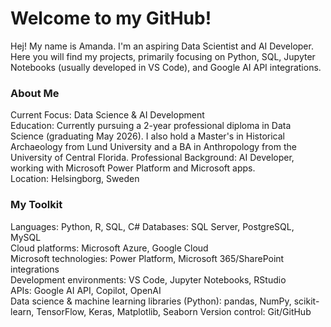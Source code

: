 # Welcome to my GitHub!

Hej! My name is Amanda. I'm an aspiring Data Scientist and AI Developer.  
Here you will find my projects, primarily focusing on Python, SQL, Jupyter Notebooks (usually developed in VS Code), and Google AI API integrations.

### About Me  

Current Focus: Data Science & AI Development  
Education: Currently pursuing a 2-year professional diploma in Data Science (graduating May 2026). 
I also hold a Master's in Historical Archaeology from Lund University and a BA in Anthropology from the University of Central Florida. 
Professional Background: AI Developer, working with Microsoft Power Platform and Microsoft apps.  
Location: Helsingborg, Sweden  

### My Toolkit  

Languages: Python, R, SQL, C# 
Databases: SQL Server, PostgreSQL, MySQL  
Cloud platforms: Microsoft Azure, Google Cloud  
Microsoft technologies: Power Platform, Microsoft 365/SharePoint integrations  
Development environments: VS Code, Jupyter Notebooks, RStudio  
APIs: Google AI API, Copilot, OpenAI  
Data science & machine learning libraries (Python): pandas, NumPy, scikit-learn, TensorFlow, Keras, Matplotlib, Seaborn
Version control: Git/GitHub
  
